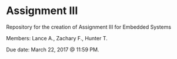 # Assignment III


Repository for the creation of Assignment III for Embedded Systems

Members: Lance A., Zachary F., Hunter T.

Due date: March 22, 2017 @ 11:59 PM.
